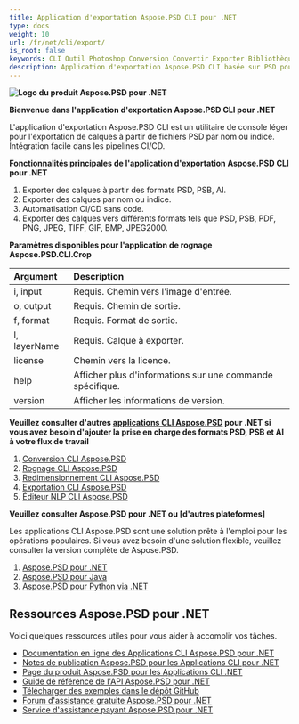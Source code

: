 ```yaml
---
title: Application d'exportation Aspose.PSD CLI pour .NET
type: docs
weight: 10
url: /fr/net/cli/export/
is_root: false
keywords: CLI Outil Photoshop Conversion Convertir Exporter Bibliothèque C# API PSD
description: Application d'exportation Aspose.PSD CLI basée sur PSD pour les formats de fichiers PSD, PSB et AI. Automatisation CI/CD sans code. Prend en charge l'exportation de calques à partir de fichiers PSD par nom ou indice. Ne nécessite pas l'installation d'Adobe Photoshop ou d'Adobe Illustrator et peut être exécuté depuis la console sans code supplémentaire.
---
```


**![Logo du produit Aspose.PSD pour .NET](home_1.png)**

**Bienvenue dans l'application d'exportation Aspose.PSD CLI pour .NET**

L'application d'exportation Aspose.PSD CLI est un utilitaire de console léger pour l'exportation de calques à partir de fichiers PSD par nom ou indice. Intégration facile dans les pipelines CI/CD.

**Fonctionnalités principales de l'application d'exportation Aspose.PSD CLI pour .NET**

1. Exporter des calques à partir des formats PSD, PSB, AI.
2. Exporter des calques par nom ou indice.
3. Automatisation CI/CD sans code.
4. Exporter des calques vers différents formats tels que PSD, PSB, PDF, PNG, JPEG, TIFF, GIF, BMP, JPEG2000.

**Paramètres disponibles pour l'application de rognage Aspose.PSD.CLI.Crop**

| **Argument** | **Description**                         |
|:-------------|:----------------------------------------|
| i, input     | Requis. Chemin vers l'image d'entrée.   |
| o, output    | Requis. Chemin de sortie.               |
| f, format    | Requis. Format de sortie.               |
| l, layerName | Requis. Calque à exporter.              |
| license      | Chemin vers la licence.                 |
| help         | Afficher plus d'informations sur une commande spécifique. |
| version      | Afficher les informations de version.    |

**Veuillez consulter d'autres [applications CLI Aspose.PSD](https://docs.aspose.com/psd/net/cli) pour .NET si vous avez besoin d'ajouter la prise en charge des formats PSD, PSB et AI à votre flux de travail**

1. [Conversion CLI Aspose.PSD](/psd/fr/net/cli/conversion)
2. [Rognage CLI Aspose.PSD](/psd/fr/net/cli/crop)
3. [Redimensionnement CLI Aspose.PSD](/psd/fr/net/cli/resize)
4. [Exportation CLI Aspose.PSD](/psd/fr/net/cli/export)
5. [Éditeur NLP CLI Aspose.PSD](/psd/fr/net/cli/nlp-editor)

**Veuillez consulter Aspose.PSD pour .NET ou [d'autres plateformes]**

Les applications CLI Aspose.PSD sont une solution prête à l'emploi pour les opérations populaires. Si vous avez besoin d'une solution flexible, veuillez consulter la version complète de Aspose.PSD.

1. [Aspose.PSD pour .NET](https://releases.aspose.com/psd/net/)
2. [Aspose.PSD pour Java](https://releases.aspose.com/psd/java/) 
3. [Aspose.PSD pour Python via .NET](https://releases.aspose.com/psd/python-net/)

## **Ressources Aspose.PSD pour .NET**

Voici quelques ressources utiles pour vous aider à accomplir vos tâches.

- [Documentation en ligne des Applications CLI Aspose.PSD pour .NET](/psd/fr/net/cli/conversion)
- [Notes de publication Aspose.PSD pour les Applications CLI pour .NET](/psd/fr/net/cli/conversion/release-notes/)
- [Page du produit Aspose.PSD pour les Applications CLI .NET](https://products.aspose.com/psd/net/cli)
- [Guide de référence de l'API Aspose.PSD pour .NET](https://reference.aspose.com/net/psd)
- [Télécharger des exemples dans le dépôt GitHub](https://github.com/aspose-psd/CLI-Applications)
- [Forum d'assistance gratuite Aspose.PSD pour .NET](https://forum.aspose.com/c/psd)
- [Service d'assistance payant Aspose.PSD pour .NET](https://helpdesk.aspose.com/)
